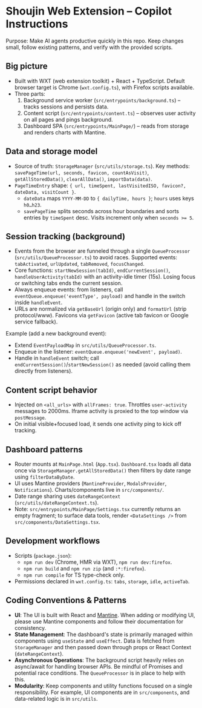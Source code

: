 # Shoujin Web Extension – Copilot Instructions

Purpose: Make AI agents productive quickly in this repo. Keep changes small, follow existing patterns, and verify with the provided scripts.

## Big picture

- Built with WXT (web extension toolkit) + React + TypeScript. Default browser target is Chrome (`wxt.config.ts`), with Firefox scripts available.
- Three parts:
    1. Background service worker (`src/entrypoints/background.ts`) – tracks sessions and persists data.
    2. Content script (`src/entrypoints/content.ts`) – observes user activity on all pages and pings background.
    3. Dashboard SPA (`src/entrypoints/MainPage/`) – reads from storage and renders charts with Mantine.

## Data and storage model

- Source of truth: `StorageManager` (`src/utils/storage.ts`). Key methods: `savePageTime(url, seconds, favicon, countAsVisit)`, `getAllStoredData()`, `clearAllData()`, `importData(data)`.
- `PageTimeEntry` shape: `{ url, timeSpent, lastVisitedISO, favicon?, dateData, visitCount }`.
    - `dateData` maps `YYYY-MM-DD` to `{ dailyTime, hours }`; `hours` uses keys `h0…h23`.
    - `savePageTime` splits seconds across hour boundaries and sorts entries by `timeSpent` desc. Visits increment only when `seconds >= 5`.

## Session tracking (background)

- Events from the browser are funneled through a single `QueueProcessor` (`src/utils/QueueProcessor.ts`) to avoid races. Supported events: `tabActivated`, `urlUpdated`, `tabRemoved`, `focusChanged`.
- Core functions: `startNewSession(tabId)`, `endCurrentSession()`, `handleUserActivity(tabId)` with an activity-idle timer (15s). Losing focus or switching tabs ends the current session.
- Always enqueue events: from listeners, call `eventQueue.enqueue('eventType', payload)` and handle in the switch inside `handleEvent`.
- URLs are normalized via `getBaseUrl` (origin only) and `formatUrl` (strip protocol/www). Favicons via `getFavicon` (active tab favicon or Google service fallback).

Example (add a new background event):

- Extend `EventPayloadMap` in `src/utils/QueueProcessor.ts`.
- Enqueue in the listener: `eventQueue.enqueue('newEvent', payload)`.
- Handle in `handleEvent` switch; call `endCurrentSession()`/`startNewSession()` as needed (avoid calling them directly from listeners).

## Content script behavior

- Injected on `<all_urls>` with `allFrames: true`. Throttles `user-activity` messages to 2000ms. Iframe activity is proxied to the top window via `postMessage`.
- On initial visible+focused load, it sends one activity ping to kick off tracking.

## Dashboard patterns

- Router mounts at `MainPage.html` (`App.tsx`). `Dashboard.tsx` loads all data once via `StorageManager.getAllStoredData()` then filters by date range using `filterDataByDate`.
- UI uses Mantine providers (`MantineProvider`, `ModalsProvider`, `Notifications`). Charts/components live in `src/components/`.
- Date range sharing uses `dateRangeContext` (`src/utils/dateRangeContext.ts`).
- Note: `src/entrypoints/MainPage/Settings.tsx` currently returns an empty fragment; to surface data tools, render `<DataSettings />` from `src/components/DataSettings.tsx`.

## Development workflows

- Scripts (`package.json`):
    - `npm run dev` (Chrome, HMR via WXT), `npm run dev:firefox`.
    - `npm run build` and `npm run zip` (and `:*:firefox`).
    - `npm run compile` for TS type-check only.
- Permissions declared in `wxt.config.ts`: `tabs`, `storage`, `idle`, `activeTab`.

## Coding Conventions & Patterns

- **UI**: The UI is built with React and [Mantine](https://mantine.dev/). When adding or modifying UI, please use Mantine components and follow their documentation for consistency.
- **State Management**: The dashboard's state is primarily managed within components using `useState` and `useEffect`. Data is fetched from `StorageManager` and then passed down through props or React Context (`dateRangeContext`).
- **Asynchronous Operations**: The background script heavily relies on async/await for handling browser APIs. Be mindful of Promises and potential race conditions. The `QueueProcessor` is in place to help with this.
- **Modularity**: Keep components and utility functions focused on a single responsibility. For example, UI components are in `src/components`, and data-related logic is in `src/utils`.
